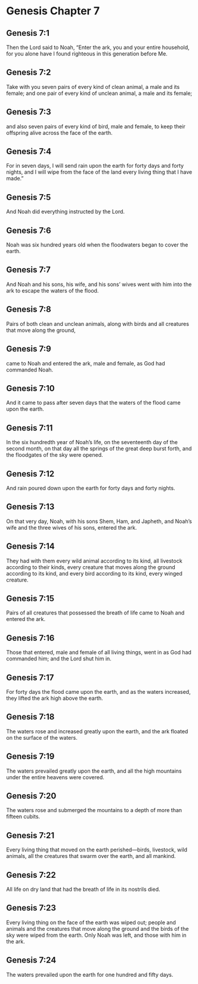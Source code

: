 # Genesis Chapter 7

## Genesis 7:1

Then the Lord said to Noah, “Enter the ark, you and your entire household, for you alone have I found righteous in this generation before Me.

## Genesis 7:2

Take with you seven pairs of every kind of clean animal, a male and its female; and one pair of every kind of unclean animal, a male and its female;

## Genesis 7:3

and also seven pairs of every kind of bird, male and female, to keep their offspring alive across the face of the earth.

## Genesis 7:4

For in seven days, I will send rain upon the earth for forty days and forty nights, and I will wipe from the face of the land every living thing that I have made.”

## Genesis 7:5

And Noah did everything instructed by the Lord.

## Genesis 7:6

Noah was six hundred years old when the floodwaters began to cover the earth.

## Genesis 7:7

And Noah and his sons, his wife, and his sons’ wives went with him into the ark to escape the waters of the flood.

## Genesis 7:8

Pairs of both clean and unclean animals, along with birds and all creatures that move along the ground,

## Genesis 7:9

came to Noah and entered the ark, male and female, as God had commanded Noah.

## Genesis 7:10

And it came to pass after seven days that the waters of the flood came upon the earth.

## Genesis 7:11

In the six hundredth year of Noah’s life, on the seventeenth day of the second month, on that day all the springs of the great deep burst forth, and the floodgates of the sky were opened.

## Genesis 7:12

And rain poured down upon the earth for forty days and forty nights.

## Genesis 7:13

On that very day, Noah, with his sons Shem, Ham, and Japheth, and Noah’s wife and the three wives of his sons, entered the ark.

## Genesis 7:14

They had with them every wild animal according to its kind, all livestock according to their kinds, every creature that moves along the ground according to its kind, and every bird according to its kind, every winged creature.

## Genesis 7:15

Pairs of all creatures that possessed the breath of life came to Noah and entered the ark.

## Genesis 7:16

Those that entered, male and female of all living things, went in as God had commanded him; and the Lord shut him in.

## Genesis 7:17

For forty days the flood came upon the earth, and as the waters increased, they lifted the ark high above the earth.

## Genesis 7:18

The waters rose and increased greatly upon the earth, and the ark floated on the surface of the waters.

## Genesis 7:19

The waters prevailed greatly upon the earth, and all the high mountains under the entire heavens were covered.

## Genesis 7:20

The waters rose and submerged the mountains to a depth of more than fifteen cubits.

## Genesis 7:21

Every living thing that moved on the earth perished—birds, livestock, wild animals, all the creatures that swarm over the earth, and all mankind.

## Genesis 7:22

All life on dry land that had the breath of life in its nostrils died.

## Genesis 7:23

Every living thing on the face of the earth was wiped out; people and animals and the creatures that move along the ground and the birds of the sky were wiped from the earth. Only Noah was left, and those with him in the ark.

## Genesis 7:24

The waters prevailed upon the earth for one hundred and fifty days.
